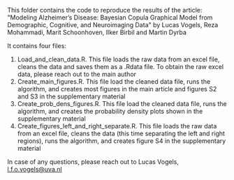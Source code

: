 This folder contains the code to reproduce the results of the article: 
"Modeling Alzheimer’s Disease: Bayesian Copula Graphical Model from Demographic, Cognitive, and Neuroimaging Data"
by Lucas Vogels, Reza Mohammadi, Marit Schoonhoven, Ilker Birbil and Martin Dyrba

It contains four files:
1. Load_and_clean_data.R. This file loads the raw data from an excel file, cleans the data and saves them as a .Rdata file. To obtain the raw excel data, please reach out to the main author
2. Create_main_figures.R. This file load the cleaned data file, runs the algorithm, and creates most figures in the main article and figures S2 and S3 in the supplementary material
3. Create_prob_dens_figures.R. This file load the cleaned data file, runs the algorithm, and creates the probability density plots shown in the supplementary material
4. Create_figures_left_and_right_separate.R. This file loads the raw data from an excel file, cleans the data (this time separating the left and right regions), runs the algorithm, and creates figure S4 in the supplementary material

In case of any questions, please reach out to Lucas Vogels, l.f.o.vogels@uva.nl
 


